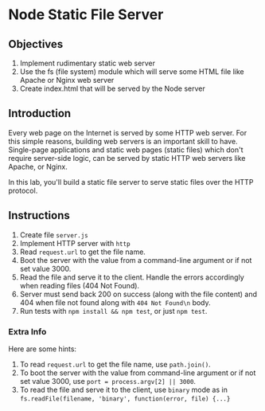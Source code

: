 # Node Static File Server

## Objectives

1. Implement rudimentary static web server
1. Use the fs (file system) module which will serve some HTML file like Apache or Nginx web server
1. Create index.html that will be served by the Node server


## Introduction

Every web page on the Internet is served by some HTTP web server. For this simple reasons, building web servers is an important skill to have. Single-page applications and static web pages (static files) which don't require server-side logic, can be served by static HTTP web servers like Apache, or Nginx.

In this lab, you'll build a static file server to serve static files over the HTTP protocol.

## Instructions

1. Create file `server.js`
2. Implement HTTP server with `http`
3. Read `request.url` to get the file name. 
4. Boot the server with the value from a command-line argument or if not set value 3000.
5. Read the file and serve it to the client. Handle the errors accordingly when reading files (404 Not Found).
6. Server must send back 200 on success (along with the file content) and 404 when file not found along with `404 Not Found\n` body.
7. Run tests with `npm install && npm test`, or just `npm test`.


### Extra Info

Here are some hints:

1. To read `request.url` to get the file name, use `path.join()`.
1. To boot the server with the value from command-line argument or if not set value 3000, use `port = process.argv[2] || 3000`.
1. To read the file and serve it to the client, use `binary` mode as in `fs.readFile(filename, 'binary', function(error, file) {...}`

